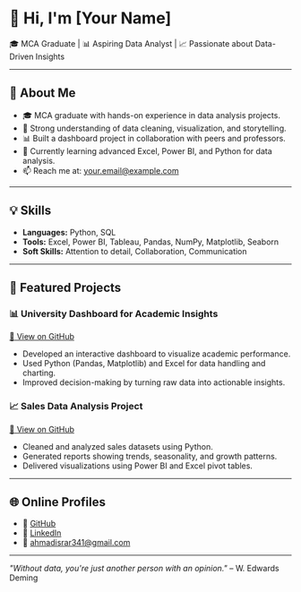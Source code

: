 # 👋 Hi, I'm [Your Name]

🎓 MCA Graduate | 📊 Aspiring Data Analyst | 📈 Passionate about Data-Driven Insights

---

## 🚀 About Me

- 🎓 MCA graduate with hands-on experience in data analysis projects.
- 🧠 Strong understanding of data cleaning, visualization, and storytelling.
- 📊 Built a dashboard project in collaboration with peers and professors.
- 🌱 Currently learning advanced Excel, Power BI, and Python for data analysis.
- 📫 Reach me at: your.email@example.com

---

## 💡 Skills

- **Languages:** Python, SQL
- **Tools:** Excel, Power BI, Tableau, Pandas, NumPy, Matplotlib, Seaborn
- **Soft Skills:** Attention to detail, Collaboration, Communication

---

## 📂 Featured Projects

### 📊 University Dashboard for Academic Insights  
[🔗 View on GitHub](https://github.com/yourusername/university-dashboard)

- Developed an interactive dashboard to visualize academic performance.
- Used Python (Pandas, Matplotlib) and Excel for data handling and charting.
- Improved decision-making by turning raw data into actionable insights.

### 📈 Sales Data Analysis Project  
[🔗 View on GitHub](https://github.com/yourusername/sales-data-analysis)

- Cleaned and analyzed sales datasets using Python.
- Generated reports showing trends, seasonality, and growth patterns.
- Delivered visualizations using Power BI and Excel pivot tables.

---

## 🌐 Online Profiles

- 🔗 [GitHub](https://github.com/israrahmad341)
- 🔗 [LinkedIn](https://www.linkedin.com/in/israr-ahmad341/)
- 📧 ahmadisrar341@gmail.com

---

_"Without data, you're just another person with an opinion."_ – W. Edwards Deming
